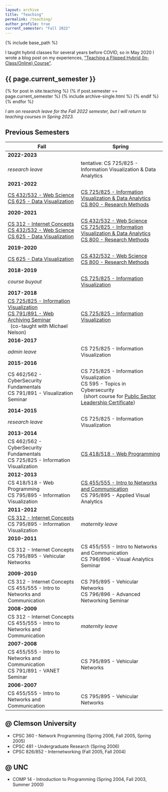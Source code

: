 ```yaml
---
layout: archive
title: "Teaching"
permalink: /teaching/
author_profile: true
current_semester: "Fall 2022"
---
```

{% include base_path %}

I taught hybrid classes for several years before COVID, so in May 2020 I wrote a blog post on my experiences, ["Teaching a Flipped Hybrid (In-Class/Online) Course"](https://ws-dl.blogspot.com/2020/05/2020-05-06-teaching-flipped-hybrid-in.html). 

## {{ page.current_semester }}

{% for post in site.teaching %}
  {% if post.semester == page.current_semester %}
    {% include archive-single.html %}
  {% endif %}
{% endfor %}

*I am on research leave for the Fall 2022 semester, but I will return to teaching courses in Spring 2023.*

## Previous Semesters

|Fall | Spring |
|---|---|
|**2022-2023** | |
|*research leave*|tentative: CS 725/825 - Information Visualization & Data Analytics|
|**2021-2022** | |
|[CS 432/532 - Web Science](https://weiglemc.github.io/teaching/2021-fall-cs432532)<br/>[CS 625 - Data Visualization](https://weiglemc.github.io/teaching/2021-fall-cs625)|[CS 725/825 - Information Visualization & Data Analytics](https://weiglemc.github.io/teaching/2022-spr-cs725825)<br/>[CS 800 - Research Methods](https://weiglemc.github.io/teaching/2022-spr-cs800)|
|**2020-2021** | |
|[CS 312 - Internet Concepts](https://www.cs.odu.edu/~mweigle/CS312-F20/)<br/>[CS 432/532 - Web Science](https://www.cs.odu.edu/~mweigle/CS432-F20/)<br/>[CS 625 - Data Visualization](https://www.cs.odu.edu/~mweigle/CS625-F20/)|[CS 432/532 - Web Science](https://www.cs.odu.edu/~mweigle/CS432-S21/)<br/>[CS 725/825 - Information Visualization & Data Analytics](https://www.cs.odu.edu/~mweigle/CS725-S21/)<br/>[CS 800 - Research Methods](https://www.cs.odu.edu/~mweigle/CS800-S21/)|
|**2019-2020** | |
|[CS 625 - Data Visualization](https://www.cs.odu.edu/~mweigle/CS625-F19/)|[CS 432/532 - Web Science](https://www.cs.odu.edu/~mweigle/CS432-S20/)<br/>[CS 800 - Research Methods](https://www.cs.odu.edu/~mweigle/CS800-S20/)|
|**2018-2019** | |
|*course buyout*|[CS 725/825 - Information Visualization](https://www.cs.odu.edu/~mweigle/CS725-S19/)|
|**2017-2018** | |
|[CS 725/825 - Information Visualization](https://www.cs.odu.edu/~mweigle/CS725-F17/)<br/>[CS 791/891 - Web Archiving Seminar](https://phonedude.github.io/cs891-f17/)<br/>&nbsp; (co-taught with Michael Nelson)|[CS 725/825 - Information Visualization](https://www.cs.odu.edu/~mweigle/CS725-S18/)|
|**2016-2017** | |
|*admin leave*|CS 725/825 - Information Visualization|
|**2015-2016** | |
|CS 462/562 - CyberSecurity Fundamentals<br/>CS 791/891 - Visualization Seminar|CS 725/825 - Information Visualization<br/>CS 595 - Topics in Cybersecurity<br/>&nbsp; (short course for [Public Sector Leadership Certificate](https://www.odu.edu/cepd/execed/public-sector-leadership))|
|**2014-2015** | |
|*research leave*|CS 725/825 - Information Visualization|
|**2013-2014** | |
|CS 462/562 - CyberSecurity Fundamentals<br/>CS 725/825 - Information Visualization|[CS 418/518 - Web Programming](https://www.cs.odu.edu/~mweigle/CS418-S14)|
|**2012-2013** | |
|CS 418/518 - Web Programming<br/>CS 795/895 - Information Visualization|[CS 455/555 - Intro to Networks and Communication](https://www.cs.odu.edu/~mweigle/CS455-S13)<br/>CS 795/895 - Applied Visual Analytics|
|**2011-2012** | |
[CS 312 - Internet Concepts](http://www.cs.odu.edu/~mweigle/CS312-F11)<br/>CS 795/895 - Information Visualization|*maternity leave*|
|**2010-2011** | |
|CS 312 - Internet Concepts<br/>CS 795/895 - Vehicular Networks|CS 455/555 - Intro to Networks and Communication<br/>CS 796/896 - Visual Analytics Seminar|
|**2009-2010** | |
|CS 312 - Internet Concepts<br/>CS 455/555 - Intro to Networks and Communication|CS 795/895 - Vehicular Networks<br/>CS 796/896 - Advanced Networking Seminar|
|**2008-2009** | |
|CS 312 - Internet Concepts<br/>CS 455/555 - Intro to Networks and Communication|*maternity leave*|
|**2007-2008** | |
|CS 455/555 - Intro to Networks and Communication<br/>CS 791/891 - VANET Seminar|CS 795/895 - Vehicular Networks|
|**2006-2007** | |
|CS 455/555 - Intro to Networks and Communication|CS 795/895 - Vehicular Networks|

## @ Clemson University

* CPSC 360 - Network Programming (Spring 2006, Fall 2005, Spring 2005)
* CPSC 481 - Undergraduate Research (Spring 2006)
* CPSC 826/852 - Internetworking (Fall 2005, Fall 2004)

## @ UNC

* COMP 14 - Introduction to Programming (Spring 2004, Fall 2003, Summer 2000)
